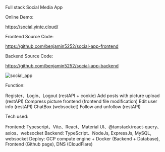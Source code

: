 Full stack Social Media App

Online Demo:

https://social.yinte.cloud/

Frontend Source Code:

https://github.com/benjamin5252/social-app-frontend

Backend Source Code:

https://github.com/benjamin5252/social-app-backend


![social_app](https://github.com/benjamin5252/social-app-frontend/assets/31298786/a8017ebb-2aef-4eca-bdb8-826890a76525)

Function:

Register、Login、Logout (restAPI + cookie)
Add posts with picture upload (restAPI)
Compress picture frontend (frontend file modification)
Edit user info (restAPI)
ChatBox (websocket)
Follow and unfollow (restAPI)


Tech used:

Frontend: Typescript、Vite、React、Material UI、@tanstack/react-query、axios、websocket
Backend: TypeScript、NodeJs, ExpressJs, MySQL, websocket
Deploy: GCP compute engine + Docker (Backend + Database), Frontend (Github page), DNS (CloudFlare)



